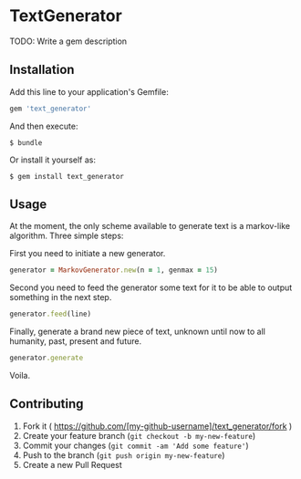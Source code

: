# TextGenerator

TODO: Write a gem description

## Installation

Add this line to your application's Gemfile:

```ruby
gem 'text_generator'
```

And then execute:

    $ bundle

Or install it yourself as:

    $ gem install text_generator

## Usage

At the moment, the only scheme available to generate text is a markov-like algorithm.
Three simple steps: 

First you need to initiate a new generator.
```ruby
generator = MarkovGenerator.new(n = 1, genmax = 15)
```

Second you need to feed the generator some text for it to be able to output something in the next step.
```ruby
generator.feed(line)
```

Finally, generate a brand new piece of text, unknown until now to all humanity, past, present and future.

```ruby
generator.generate
```

Voila.

## Contributing

1. Fork it ( https://github.com/[my-github-username]/text_generator/fork )
2. Create your feature branch (`git checkout -b my-new-feature`)
3. Commit your changes (`git commit -am 'Add some feature'`)
4. Push to the branch (`git push origin my-new-feature`)
5. Create a new Pull Request
